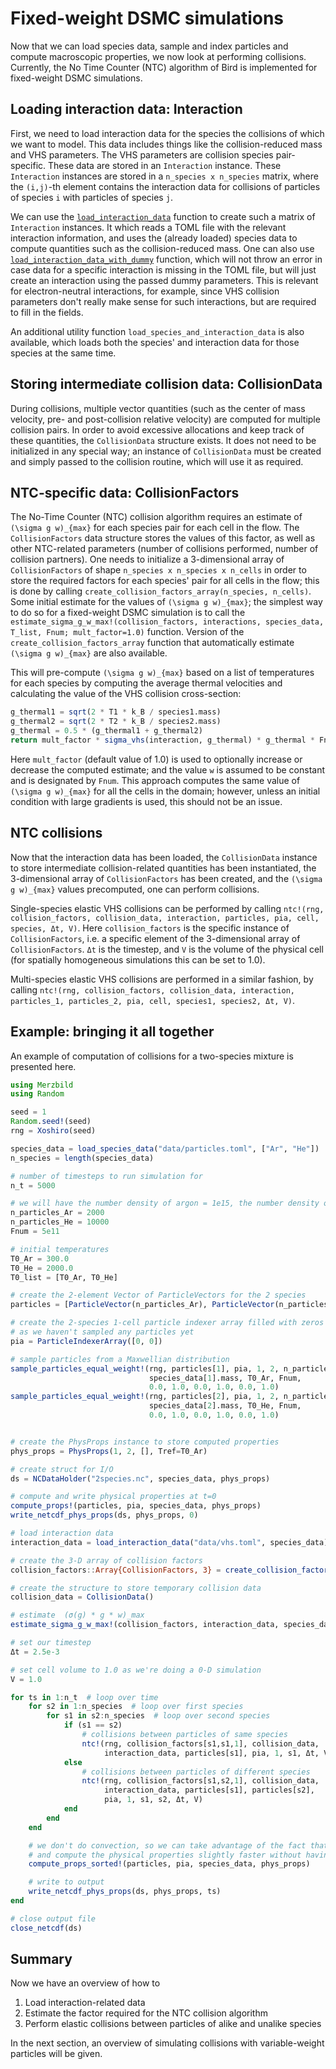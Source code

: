 # Fixed-weight DSMC simulations

Now that we can load species data, sample and index particles and compute macroscopic properties,
we now look at performing collisions. Currently, the No Time Counter (NTC) algorithm of Bird
is implemented for fixed-weight DSMC simulations.

## Loading interaction data: Interaction
First, we need to load interaction data for the species the collisions of which we want to model.
This data includes things like the collision-reduced mass and VHS parameters. The VHS
parameters are collision species pair-specific. These data are stored in an `Interaction` instance.
These `Interaction` instances are stored in a `n_species x n_species` matrix, where
the `(i,j)`-th element contains the interaction data for collisions of particles of species `i` with 
particles of species `j`.

We can use the [`load_interaction_data`](@ref) function to create such a matrix of `Interaction` instances.
It which reads a TOML file with the relevant interaction information, and uses the (already loaded)
species data to compute quantities such as the collision-reduced mass.
One can also use [`load_interaction_data_with_dummy`](@ref) function, which will not throw an error
in case data for a specific interaction
is missing in the TOML file, but will just create an interaction using the passed dummy
parameters. This is relevant for electron-neutral interactions, for example, since 
VHS collision parameters don't really make sense for such interactions, but are required to fill in the fields.

An additional utility function `load_species_and_interaction_data` is also available, which loads both
the species' and interaction data for those species at the same time.

## Storing intermediate collision data: CollisionData
During collisions, multiple vector quantities (such as the center of mass velocity,
pre- and post-collision relative velocity) are computed for multiple collision pairs. In order to avoid excessive allocations
and keep track of these quantities, the `CollisionData` structure exists.
It does not need to be initialized in any special way; an instance of `CollisionData` must be created and simply
passed to the collision routine, which will use it as required.

## NTC-specific data: CollisionFactors
The No-Time Counter (NTC) collision algorithm requires an estimate of ``(\sigma g w)_{max}`` for each species pair
for each cell in the flow. The `CollisionFactors` data structure stores the values of this factor, as well as 
other NTC-related parameters (number of collisions performed, number of collision partners).
One needs to initialize a 3-dimensional array of `CollisionFactors` of shape 
`n_species x n_species x n_cells` in order to store the required factors for each species' pair for all cells in the flow;
this is done by calling `create_collision_factors_array(n_species, n_cells)`.
Some initial estimate for the values of ``(\sigma g w)_{max}``; the simplest way to do so for a fixed-weight DSMC simulation
is to call the `estimate_sigma_g_w_max!(collision_factors, interactions, species_data, T_list, Fnum; mult_factor=1.0)`
function.
Version of the `create_collision_factors_array` function that automatically estimate ``(\sigma g w)_{max}`` are also
available.

This will pre-compute  ``(\sigma g w)_{max}`` based on a list of temperatures for each species by computing the
average thermal velocities and calculating the value of the VHS collision cross-section:
```julia
g_thermal1 = sqrt(2 * T1 * k_B / species1.mass)
g_thermal2 = sqrt(2 * T2 * k_B / species2.mass)
g_thermal = 0.5 * (g_thermal1 + g_thermal2)
return mult_factor * sigma_vhs(interaction, g_thermal) * g_thermal * Fnum
```
Here `mult_factor` (default value of 1.0) is used to optionally increase or decrease the computed estimate; and the value ``w``
is assumed to be constant and is designated by `Fnum`. This approach computes the same value of ``(\sigma g w)_{max}`` for all
the cells in the domain; however, unless an initial condition with large gradients is used, this should not be an issue.

## NTC collisions
Now that the interaction data has been loaded, the `CollisionData` instance to store intermediate collision-related quantities
has been instantiated, the 3-dimensional array of `CollisionFactors` has been created, and the ``(\sigma g w)_{max}``
values precomputed, one can perform collisions.

Single-species elastic VHS collisions can be performed by calling
`ntc!(rng, collision_factors, collision_data, interaction, particles, pia, cell, species, Δt, V)`.
Here `collision_factors` is the specific instance of `CollisionFactors`, i.e. a specific element of the
3-dimensional array of `CollisionFactors`. `Δt` is the timestep, and `V` is the volume of the physical cell
(for spatially homogeneous simulations this can be set to 1.0).

Multi-species elastic VHS collisions are performed in a similar fashion, by calling
`ntc!(rng, collision_factors, collision_data, interaction, particles_1, particles_2, pia, cell, species1, species2, Δt, V)`.

## Example: bringing it all together
An example of computation of collisions for a two-species mixture is presented here.
```julia
using Merzbild
using Random

seed = 1
Random.seed!(seed)
rng = Xoshiro(seed)

species_data = load_species_data("data/particles.toml", ["Ar", "He"])
n_species = length(species_data)

# number of timesteps to run simulation for
n_t = 5000

# we will have the number density of argon = 1e15, the number density of helium = 5e15
n_particles_Ar = 2000
n_particles_He = 10000
Fnum = 5e11

# initial temperatures
T0_Ar = 300.0
T0_He = 2000.0
T0_list = [T0_Ar, T0_He]

# create the 2-element Vector of ParticleVectors for the 2 species
particles = [ParticleVector(n_particles_Ar), ParticleVector(n_particles_He)]

# create the 2-species 1-cell particle indexer array filled with zeros
# as we haven't sampled any particles yet
pia = ParticleIndexerArray([0, 0])

# sample particles from a Maxwellian distribution
sample_particles_equal_weight!(rng, particles[1], pia, 1, 2, n_particles_Ar,
                               species_data[1].mass, T0_Ar, Fnum,
                               0.0, 1.0, 0.0, 1.0, 0.0, 1.0)
sample_particles_equal_weight!(rng, particles[2], pia, 1, 2, n_particles_He,
                               species_data[2].mass, T0_He, Fnum,
                               0.0, 1.0, 0.0, 1.0, 0.0, 1.0)


# create the PhysProps instance to store computed properties
phys_props = PhysProps(1, 2, [], Tref=T0_Ar)

# create struct for I/O
ds = NCDataHolder("2species.nc", species_data, phys_props)

# compute and write physical properties at t=0
compute_props!(particles, pia, species_data, phys_props)
write_netcdf_phys_props(ds, phys_props, 0)

# load interaction data
interaction_data = load_interaction_data("data/vhs.toml", species_data)

# create the 3-D array of collision factors
collision_factors::Array{CollisionFactors, 3} = create_collision_factors_array(n_species)

# create the structure to store temporary collision data
collision_data = CollisionData()

# estimate  (σ(g) * g * w)_max
estimate_sigma_g_w_max!(collision_factors, interaction_data, species_data, T0_list, Fnum)

# set our timestep
Δt = 2.5e-3

# set cell volume to 1.0 as we're doing a 0-D simulation
V = 1.0

for ts in 1:n_t  # loop over time
    for s2 in 1:n_species  # loop over first species
        for s1 in s2:n_species  # loop over second species
            if (s1 == s2)
                # collisions between particles of same species
                ntc!(rng, collision_factors[s1,s1,1], collision_data,
                     interaction_data, particles[s1], pia, 1, s1, Δt, V)
            else
                # collisions between particles of different species
                ntc!(rng, collision_factors[s1,s2,1], collision_data,
                     interaction_data, particles[s1], particles[s2],
                     pia, 1, s1, s2, Δt, V)
            end
        end
    end

    # we don't do convection, so we can take advantage of the fact that the particles stay sorted
    # and compute the physical properties slightly faster without having to sort the particles
    compute_props_sorted!(particles, pia, species_data, phys_props)

    # write to output
    write_netcdf_phys_props(ds, phys_props, ts)
end

# close output file
close_netcdf(ds)
```

## Summary
Now we have an overview of how to

1. Load interaction-related data
2. Estimate the factor required for the NTC collision algorithm
3. Perform elastic collisions between particles of alike and unalike species

In the next section, an overview of simulating collisions with variable-weight particles will be given.